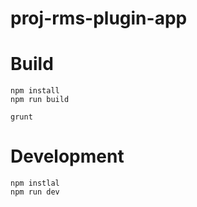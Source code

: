 # proj-rms-plugin-app

# Build
```
npm install
npm run build

grunt
```

# Development
```
npm instlal
npm run dev
```